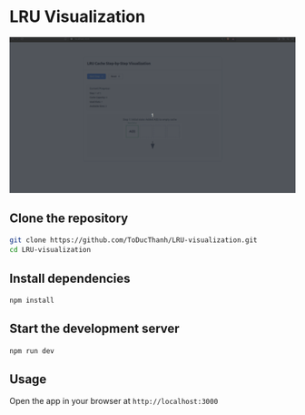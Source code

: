 # LRU Visualization

![lru-visualizing](assets/lru-visualizing.gif)

## Clone the repository

```bash
git clone https://github.com/ToDucThanh/LRU-visualization.git
cd LRU-visualization
```

## Install dependencies

```bash
npm install
```

## Start the development server

```bash
npm run dev
```

## Usage

Open the app in your browser at `http://localhost:3000`
